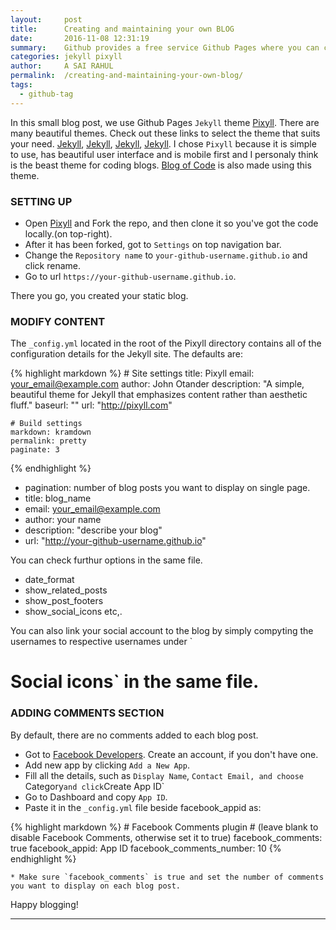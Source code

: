 ```yaml
---
layout:     post
title:      Creating and maintaining your own BLOG
date:       2016-11-08 12:31:19
summary:    Github provides a free service Github Pages where you can create static webpages easily.
categories: jekyll pixyll
author:     A SAI RAHUL
permalink:  /creating-and-maintaining-your-own-blog/
tags:
  - github-tag
---
```


In this small blog post, we use Github Pages `Jekyll` theme [Pixyll](https://github.com/johnotander/pixyll).
There are many beautiful themes. Check out these links to select the theme that suits your need.
[Jekyll](https://github.com/jekyll/jekyll/wiki/themes), [Jekyll](http://jekyllthemes.org), [Jekyll](https://jekyllthemes.io), [Jekyll](http://themes.jekyllrc.org).
I chose `Pixyll` because it is simple to use, has beautiful user interface and is mobile first and I personaly think is the beast theme for coding blogs. [Blog of Code](http://www.blogofcodes.com) is also made using this theme.

### SETTING UP

   * Open [Pixyll](https://github.com/johnotander/pixyll) and Fork the repo, and then clone it so you've got the code locally.(on top-right).
   * After it has been forked, got to `Settings` on top navigation bar.
   * Change the `Repository name` to `your-github-username.github.io` and click rename.
   * Go to url `https://your-github-username.github.io`.

There you go, you created your static blog.

### MODIFY CONTENT

The `_config.yml` located in the root of the Pixyll directory contains all of the configuration details for the Jekyll site. The defaults are:

{% highlight markdown %}
    # Site settings
    title: Pixyll
    email: your_email@example.com
    author: John Otander
    description: "A simple, beautiful theme for Jekyll that emphasizes content rather than aesthetic fluff."
    baseurl: ""
    url: "http://pixyll.com"

    # Build settings
    markdown: kramdown
    permalink: pretty
    paginate: 3
{% endhighlight %}

   * pagination: number of blog posts you want to display on single page.
   * title: blog_name
   * email: your_email@example.com
   * author: your name
   * description: "describe your blog"
   * url: "http://your-github-username.github.io"

You can check furthur options in the same file.

   * date_format
   * show_related_posts
   * show_post_footers
   * show_social_icons etc,.

You can also link your social account to the blog by simply compyting the usernames to respective usernames under `
# Social icons` in the same file.

### ADDING COMMENTS SECTION

By default, there are no comments added to each blog post.

   * Got to [Facebook Developers](https://developers.facebook.com/apps/). Create an account, if you don't have one.
   * Add new app by clicking `Add a New App`.
   * Fill all the details, such as `Display Name`, `Contact Email, and choose `Category` and click `Create App ID`
   * Go to Dashboard and copy `App ID`.
   * Paste it in the `_config.yml` file beside facebook_appid as:

{% highlight markdown %}
    # Facebook Comments plugin
    # (leave blank to disable Facebook Comments, otherwise set it to true)
    facebook_comments: true
    facebook_appid: App ID
    facebook_comments_number: 10
{% endhighlight %}

    * Make sure `facebook_comments` is true and set the number of comments you want to display on each blog post.


Happy blogging!


---







